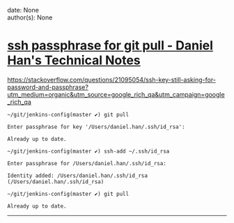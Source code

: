 
date: None  
author(s): None  

# [ssh passphrase for git pull - Daniel Han's Technical Notes](https://sites.google.com/site/xiangyangsite/home/technical-tips/software-development/git/ssh-passphrase-for-git-pull)

https://stackoverflow.com/questions/21095054/ssh-key-still-asking-for-password-and-passphrase?utm_medium=organic&utm_source=google_rich_qa&utm_campaign=google_rich_qa

`~/git/jenkins-config(master ✔) git pull`

`Enter passphrase for key '/Users/daniel.han/.ssh/id_rsa':`

`Already up to date.`

`~/git/jenkins-config(master ✔) ssh-add ~/.ssh/id_rsa`

`Enter passphrase for /Users/daniel.han/.ssh/id_rsa:`

`Identity added: /Users/daniel.han/.ssh/id_rsa (/Users/daniel.han/.ssh/id_rsa)`

`~/git/jenkins-config(master ✔) git pull`

`Already up to date.`  
  
---

